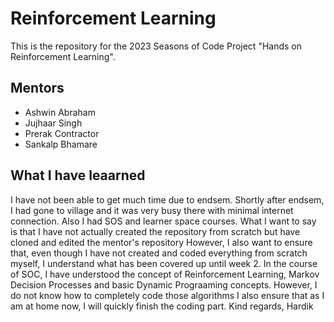 # Reinforcement Learning

This is the repository for the 2023 Seasons of Code Project "Hands on Reinforcement Learning".

## Mentors

- Ashwin Abraham
- Jujhaar Singh
- Prerak Contractor
- Sankalp Bhamare

## What I have leaarned

I have not been able to get much time due to endsem. Shortly after endsem, I had gone to village and it was very busy there with minimal internet connection.
Also I had SOS and learner space courses.
What I want to say is that I have not actually created the repository from scratch but have cloned and edited the mentor's repository
However, I also want to ensure that, even though I have not created and coded everything from scratch myself, I understand what has been covered up until week 2.
In the course of SOC, I have understood the concept of Reinforcement Learning, Markov Decision Processes and basic Dynamic Prograaming concepts. However, I do not know how to completely code those algorithms
I also ensure that as I am at home now, I will quickly finish the coding part.
Kind regards,
Hardik
